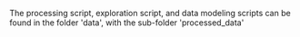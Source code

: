 The processing script, exploration script, and data modeling scripts can be found
in the folder 'data', with the sub-folder 'processed_data'

